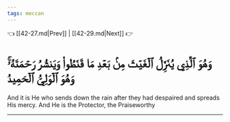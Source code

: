 ```yaml
---
tags: meccan
---
```


👈 [[42-27.md|Prev]] | [[42-29.md|Next]] 👉

# وَهُوَ ٱلَّذِي يُنَزِّلُ ٱلۡغَيۡثَ مِنۢ بَعۡدِ مَا قَنَطُواْ وَيَنشُرُ رَحۡمَتَهُۥۚ وَهُوَ ٱلۡوَلِيُّ ٱلۡحَمِيدُ

And it is He who sends down the rain after they had despaired and spreads His mercy. And He is the Protector, the Praiseworthy

---

